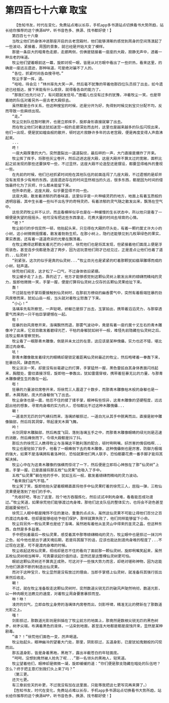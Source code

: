 # 第四百七十六章 取宝
        【告知书友，时代在变化，免费站点难以长存，手机app多书源站点切换看书大势所趋，站长给你推荐的这个换源APP，听书音色多、换源、找书都好使！】
       第四百七十六章
       当牧尘他们的身体冲进那座开启的古老宫殿时，他们能够清晰的感觉到周身的空间荡漾起了一些波动，紧接着，周围的景象，就已经是开始大变了模样。
       那是一条巨大的暗青色走廊，走廊两侧，仿佛是链接着一座座的大殿，寂静无声中，透着一种古老的味道。
       牧尘他们望着眼前这一幕，旋即对视一眼，皆是从对方眼中看出了一些炽热，看来这里，的确是一座远古遗迹，那种味道，可是绝对骗不了人的。
       “各位，抓紧时间各自搜寻吧。”
       牧尘手掌一挥，道。
       “哈哈，待会见！”林州率先大笑一声，然后毫不犹豫的带着他那四位队员掠了出去，如今遗迹已经抵达，接下来能有什么收获，就得看各自的能力了。
       “那我们也先行动了，有问题就发信号。”唐媚儿也没有过多的犹豫，冲着牧尘一笑，也是带着她的队伍对着另外一座古老大殿掠去。
       虽然都是合作关系，但这种搜宝的时候，还是分开为好，免得到时候见到宝贝分配不均，反而导致一些麻烦出现。
       “走。”
       牧尘见到队伍暂时散开，也是立即挥手，旋即身形直接就窜了出去。
       而在牧尘他们对着这犹如迷宫一般的走廊深处而去时，这里也是越来越多的队伍闪现出来，他们一出现，便是犹如蝗虫般的散开，顿时这片寂静许多年的古老宫殿，便是再度变得人声鼎沸起来。
       ...
       咚！
       一座大殿厚重的大门，突然震裂出一道道裂纹，最后砰的一声，大门直接是爆炸了开来。
       牧尘挥了挥手，将那些灰尘卷开，然后迈进这座大殿，这座大殿并不算太过的宽敞，面积比起之前发现的那些还要狭窄一些，不过显然，这座大殿不论造型还是摆设，都要显得格外的重视一些。
       在先前的时候，他们已经抓紧时间抢在其他队伍的前面连闯了几座大殿，不过遗憾的是却并没有发现多少有用的东西，这座遗迹存在的时间显然相当的久远，很多东西，都是因为时间的侵蚀最终化为了灰烬，什么都未能留下来。
       但所幸的是，这座大殿，似乎要显得不同一些。
       这座大殿，散发着浓郁的药香味道，这里似乎是一片种植灵药的地方，地面上有着玉质般的透明容器，其中生长着一些叫不出名字的奇特灵药，有着浓郁的灵气随之散发出来，飘荡在空气中。
       这些灵药牧尘并不认识，而且看模样似乎也是在一种缓慢的生长状态中，所以他只是看了一眼便是失望的摇摇头，他可没有把这些东西拿走，花费大量的时间去培育的心情。
       “嗯？”
       牧尘前行的步伐突然一顿，他抬起头来，只见得在大殿的尽头处，有着一颗约莫丈许大小的小树，这小树微微摇摆着，散发着勃勃生机，在那小树上，隐约还能够见到几枚翠绿色的果实，果实表面，还有着一道道奇异的光晕在飘荡着。
       在牧尘瞧得这颗散发着光芒的小树时，徐荒他们也是将其发现，但紧接着他们面庞上便是浮现骇色，甚至连步伐都是急退了两步，因为这玩意他们刚才已经见过，正是差点让他们也着了道的...仙灵树？
       “别紧张，这次的似乎是真的仙灵树...”牧尘目光也是紧紧的盯着那颗犹如翡翠雕琢而成的小树，轻声道。
       徐荒他们闻言，这才松了一口气，不过身体依旧紧绷。
       牧尘缓步走了上去，靠的近了，他方才能够感觉到这颗仙灵树上散发出来的磅礴而精纯的灵力，旋即他微微一笑，手掌一握，便是打算将仙灵树上仅存的五颗仙灵果给扯下来。
       轰！
       不过就在他手掌将要接触到仙灵树时，在那前方缭绕的幽香雾气中，突然有着极端狂暴的劲风席卷而来，犹如山岳一般，当头就对着牧尘怒轰了下来。
       “小心！”
       洛璃率先有所察觉，一声轻喝，娇躯已是掠了出去，玉掌拍出，携带着滔滔灵力，与那穿透雾气而来的一只干枯巨掌硬憾在一起。
       嘭！
       狂暴的劲风席卷开来，洛璃飘然而退，那雾气波动中，竟是有着一座约莫十丈左右的青木雕像冲了出来，它双目散发着碧绿光芒，干枯的身躯犹如树干一般，难怪先前隐藏在仙灵树之后，连牧尘都未曾察觉到。
       牧尘看了一眼那青木雕像，倒是并未太过的在意，这应该是某种傀儡，实力也还不错，堪比渡过肉身难。
       吼！
       那青木雕像散发着绿光的眼睛却是锁定着距离仙灵树最近的牧尘，然后咆哮着一拳轰下来，狂暴劲风，肆虐而开。
       牧尘淡淡一笑，却是没有丝毫避让的打算，手掌猛然一握，黑色雷弧自其身体表面闪烁起来，胸膛处，雷纹直接浮现，旋即他一拳轰出，犹如雷霆穿梭，携带着狂暴无比的力量，与那青木雕像硬生生的轰在一起。
       嘭！
       狂暴的力量波纹席卷开来，将徐荒三人震退了十数步，而那青木雕像枯木般的身躯也是一颤，木屑溅射，庞大的身躯倒飞了出去。
       牧尘身体也是一震，他忍不住的揉了揉手掌，眼神有些惊异，这青木雕像的坚硬程度，远远超出他的想象，寻常肉身难的实力的人，恐怕都比不过这种木雕傀儡...
       唰！
       一道凌厉无匹的剑气横扫而来，洛璃娇躯掠过，一道白光从其手中脱离而出，直接是射中雕像脑部，然后将其洞穿，带起漫天木屑飞舞。
       吟！
       长剑洞穿木雕脑部，然后再度飞回，落到洛璃玉手之中，而那青木雕像眼睛的绿光则是迅速的消散，然后瘫倒而下，令得大殿都是抖了抖。
       那后方的徐荒三人瞧得牧尘与洛璃这干脆利落的配合，顿时咧咧嘴，好厉害的情侣档啊...
       牧尘也是轻拍了拍手，他看了一眼瘫倒下去的青木雕像，这种傀儡倒也是厉害，防御力极端的强大，如果不是洛璃拥有着洛神剑，恐怕就算他们两人联手，恐怕都要花费一番手脚才能将其解决掉。
       牧尘心中在为这青木雕像的强横而惊诧了一下，然后便是立即将心神放在了那“仙灵树”上面，手掌一握，已是直接将那五枚“仙灵果”给吸入了手中。
       五枚“仙灵果”躺在他的手中，犹如玉石一般，散发着磅礴而精纯的灵力波动。
       “看来我们运气不错。”
       牧尘笑了笑，旋即他抬头望着眼睛直直将他手中仙灵果盯着的徐荒三人，屈指一弹，三枚仙灵果便是落到了他们的手中。
       “先收好吧，等出了这里，找个地方吞服炼化，然后试试冲刺肉身难，看看能否成功渡过。”牧尘笑道，如果徐荒他们能够渡过肉身难，那他们这支队伍的整体实力，也将会不逊色甚至超越夏侯他们。
       徐荒三人眼中都是掩饰不住的激动，重重的点点头，虽然这仙灵果不可能让得他们百分之百的渡过肉身难，但却是能够给给予他们保护，那样就算失败了，他们同样能够留下小命。
       牧尘将另外一枚仙灵果也是给了洛璃，虽然她有着他从圣灵山中得来的圣灵之晶，但这种东西，自然是多多益善。
       手中把玩着最后一枚仙灵果，感受着其中那等磅礴精纯的灵力，牧尘眼中也是掠过一抹沉吟之色，如今他也是出于通天境后期，若是将其服下的话，应该也能达到渡肉身难的程度了...不过现在这里，可不是渡肉身难的时候。
       牧尘收起这枚仙灵果，视线却是忍不住的看向了面前那一颗仙灵树，旋即咧嘴笑起来，虽然五枚仙灵树相当稀罕，可真要说起价值的话，显然还是这整棵仙灵树更可怕。
       眼前这颗仙灵树还不算真正成熟，可这对于一些强大势力而言，却绝对堪称神物，因为这能为他们源源不断的制造出仙灵果。
       而对于这种宝贝，牧尘显然是没有放过的理由，当即手掌搭上仙灵树，就准备将其强行拔出来然后收走。
       唰！
       不过，就在牧尘准备取走这颗仙灵树时，突然数道尖锐无匹的破风声陡然响彻，数道光影，以一种肉眼无法瞧见的速度，对着牧尘周身要害暴掠而至。
       咻！咻！
       凌厉的剑气，立即自牧尘身旁的洛璃体内席卷而出，剑影呼啸，精准无比的劈斩在了那数道光影之上。
       嗤！
       剑影掠过，那数道光影则是斜插在了牧尘前方的地面上，那竟然是数根尖锐无匹的黑色树矛，树矛尖端，布满着黑色的液体，一沾染到地面，甚至连大地都是都是腐蚀开来，显然是某种剧毒。
       “谁？！”徐荒他们面色一变，厉声喝道。
       牧尘抬起头，眼神幽冷的望着大门处，那里，阴影掠过，五道身影，已是犹如鬼魅般的闪现而出。
       那五道身影，皆是身着黑袍，黑袍下，露出半截苍白的年轻面庞。
       “呵呵，没想到竟然被人抢先了呢...”那一名领头的黑袍人，轻笑道。
       牧尘望着他们，眼神却是微微一凝，旋即缓缓的道：“你们便是那支隐藏在暗处的队伍吧？怎么？终于把主意打到我们头上来了吗？”
       （第三更。
       还欠七更。
       有三章前些天的补更，不过我没有加在这里面，只能等我把这七更写完再来算了。）
       【告知书友，时代在变化，免费站点难以长存，手机app多书源站点切换看书大势所趋，站长给你推荐的这个换源APP，听书音色多、换源、找书都好使！】